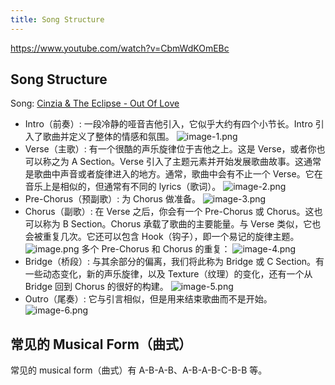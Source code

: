 ```yaml
---
title: Song Structure
---
```


https://www.youtube.com/watch?v=CbmWdKOmEBc

## Song Structure

Song: [Cinzia & The Eclipse - Out Of Love](https://www.youtube.com/watch?v=P_OdNyAIApg)

- Intro（前奏）: 一段冷静的哑音吉他引入，它似乎大约有四个小节长。Intro 引入了歌曲并定义了整体的情感和氛围。
  ![image-1.png](/images/Pub_Note_SongStructure/image-1.png)
- Verse（主歌）: 有一个很酷的声乐旋律位于吉他之上。这是 Verse，或者你也可以称之为 A Section。Verse 引入了主题元素并开始发展歌曲故事。这通常是歌曲中声音或者旋律进入的地方。通常，歌曲中会有不止一个 Verse。它在音乐上是相似的，但通常有不同的 lyrics（歌词）。
  ![image-2.png](/images/Pub_Note_SongStructure/image-2.png)
- Pre-Chorus（预副歌）: 为 Chorus 做准备。
  ![image-3.png](/images/Pub_Note_SongStructure/image-3.png)
- Chorus（副歌）: 在 Verse 之后，你会有一个 Pre-Chorus 或 Chorus。这也可以称为 B Section。Chorus 承载了歌曲的主要能量。与 Verse 类似，它也会被重复几次。它还可以包含 Hook（钩子），即一个易记的旋律主题。
  ![image.png](/images/Pub_Note_SongStructure/image.png)
  多个 Pre-Chorus 和 Chorus 的重复：
  ![image-4.png](/images/Pub_Note_SongStructure/image-4.png)
- Bridge（桥段）: 与其余部分的偏离，我们将此称为 Bridge 或 C Section。有一些动态变化，新的声乐旋律，以及 Texture（纹理）的变化，还有一个从 Bridge 回到 Chorus 的很好的构建。
  ![image-5.png](/images/Pub_Note_SongStructure/image-5.png)
- Outro（尾奏）: 它与引言相似，但是用来结束歌曲而不是开始。
  ![image-6.png](/images/Pub_Note_SongStructure/image-6.png)

## 常见的 Musical Form（曲式）

常见的 musical form（曲式）有 A-B-A-B、A-B-A-B-C-B-B 等。
